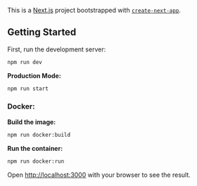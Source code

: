 This is a [Next.js](https://nextjs.org/) project bootstrapped with [`create-next-app`](https://github.com/vercel/next.js/tree/canary/packages/create-next-app).

## Getting Started

First, run the development server:

```bash
npm run dev
```

**Production Mode:**

```bash
npm run start
```

### Docker:

**Build the image:**
```bash
npm run docker:build
```
**Run the container:**
```bash
npm run docker:run
```

Open [http://localhost:3000](http://localhost:3000) with your browser to see the result.

